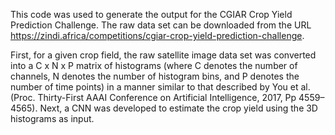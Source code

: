 This code was used to generate the output for the CGIAR Crop Yield Prediction Challenge. The raw data set can be downloaded from the URL https://zindi.africa/competitions/cgiar-crop-yield-prediction-challenge.

First, for a given crop field, the raw satellite image data set was converted into a C x N x P matrix of histograms (where C denotes the number of channels, N denotes the number of histogram bins, and P denotes the number of time points) in a manner similar to that described by You et al. (Proc. Thirty-First AAAI Conference on Artificial Intelligence, 2017, Pp 4559–4565). Next, a CNN was developed to estimate the crop yield using the 3D histograms as input.


